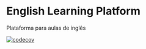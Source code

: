 # English Learning Platform
Plataforma para aulas de inglês

[![codecov](https://codecov.io/gh/Zanettifabio/elp/graph/badge.svg?token=u6ss1ECOtY)](https://codecov.io/gh/Zanettifabio/elp)